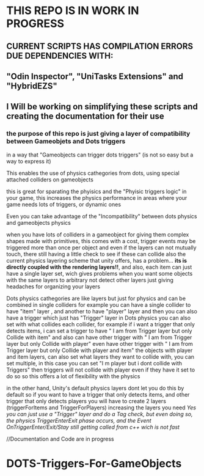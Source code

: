 # THIS REPO IS IN WORK IN PROGRESS
## CURRENT SCRIPTS HAS COMPILATION ERRORS DUE DEPENDENCIES WITH:
## "Odin Inspector", "UniTasks Extensions" and "HybridEZS"


## I Will be working on simplifying these scripts and creating the documentation for their use

### the purpose of this repo is just giving a layer of compatibility between Gameobjets and Dots triggers
in a way that "Gameobjects can trigger dots triggers" (is not so easy but a way to express it)

This enables the use of physics cathegories from dots, using special attached colliders on gameobjects

this is great for sparating the phyisics and the "Phyisic triggers logic" in your game, this increases the physics performance in areas where your game needs lots of triggers, or dynamic ones

Even you can take advantage of the "Incompatibility" between dots physics and gameobjects physics



when you have lots of colliders in a gameobject for giving them complex shapes made with primitives, this comes with a cost, trigger events may be triggered more than once per object and even if the layers can not mutually touch, there still having a little check to see if these can collide
also the current physics layering scheme that unity offers, has a problem... **its is directly coupled with the rendering layers!!**,
and also, each item can just have a single layer set, wich gives problems when you want some objects with the same layers to arbitrary not detect other layers
just giving headaches for organizing your layers

Dots physics cathegories are like layers
but just for physics and can be combined in single colliders
for example you can have a single collider to have "item" layer , and another to have "player" layer
and then you can also have a trigger which just has "Trigger" layer
in Dots physics you can also set with what collides each collider, for example if i want 
a trigger that only detects items, i can set a trigger to have " I am from Trigger layer but only Collide with item"
and also can have other trigger with " I am from Trigger layer but only Collide with player"
even have other trigger with " I am from Trigger layer but only Collide with player and item"
the objects with player and item layers, can also set what layers they want to collide with, you can set multiple, in this case you can set
"I m player but i dont collide with Triggers" then triggers will not collide with player even if they have it set to do so
so this offers a lot of flexibility with the physics

in the other hand, Unity's default physics layers dont let you do this by default
so if you want to have a trigger that only detects items, and other trigger that only detects players
you will have to create 2 layers (triggerForItems and TriggerForPlayers) increasing the layers you need
 *Yes you can just use a "Trigger" layer and do a Tag check, but even doing so, the physics TriggerEnterExit phase occurs, and the Event OnTriggerEnter/Exit/Stay still getting called from c++ wich is not fast*
 
 //Documentation and Code are in progress


# DOTS-Triggers-For-GameObjects
